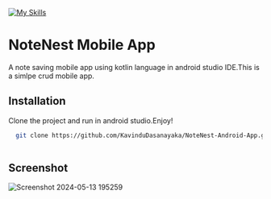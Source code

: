 [![My Skills](https://skillicons.dev/icons?i=git,github,kotlin,androidstudio)]([https://skillicons.dev](https://github.com/KavinduDasanayaka))

# NoteNest Mobile App

A note saving mobile app using kotlin language in android studio IDE.This is a simlpe crud mobile app.


## Installation

Clone the project and run in android studio.Enjoy!

```bash
  git clone https://github.com/KavinduDasanayaka/NoteNest-Android-App.git
  
```
    


## Screenshot

![Screenshot 2024-05-13 195259](https://github.com/KavinduDasanayaka/NoteNest-Android-App/assets/127751216/9076f474-0da7-4ccd-a2be-a314286f8de9)



